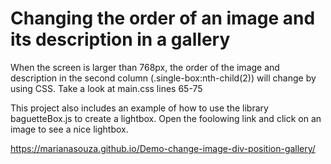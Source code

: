 # Changing the order of an image and its description in a gallery

When the screen is larger than 768px, the order of the image and description in the second column (.single-box:nth-child(2)) will change by using CSS. Take a look at main.css lines 65-75

This project also includes an example of how to use the library baguetteBox.js to create a lightbox. Open the foolowing link and click on an image to see a nice lightbox.

https://marianasouza.github.io/Demo-change-image-div-position-gallery/
